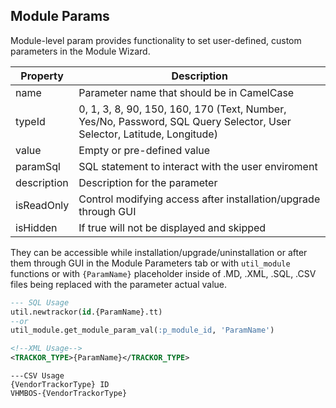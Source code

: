 ## Module Params
Module-level param provides functionality to set user-defined, custom parameters in the Module Wizard.

| Property  | Description |
| ------------- | ------------- |
| name  | Parameter name that should be in CamelCase  |
| typeId  | 0, 1, 3, 8, 90, 150, 160, 170 (Text, Number, Yes/No, Password, SQL Query Selector, User Selector, Latitude, Longitude)  |
| value  | Empty or pre-defined value  |
| paramSql  | SQL statement to interact with the user enviroment  |
| description  | Description for the parameter |
| isReadOnly  | Control modifying access after installation/upgrade through GUI  |
| isHidden  | If true will not be displayed and skipped  |

They can be accessible while installation/upgrade/uninstallation or after them through GUI in the Module Parameters tab or with `util_module` functions or with `{ParamName}` placeholder inside of .MD, .XML, .SQL, .CSV files being replaced with the parameter actual value.

```sql
--- SQL Usage
util.newtrackor(id.{ParamName}.tt)
--or
util_module.get_module_param_val(:p_module_id, 'ParamName')
```

``````xml
<!--XML Usage-->
<TRACKOR_TYPE>{ParamName}</TRACKOR_TYPE> 
``````

```CSV
---CSV Usage
{VendorTrackorType} ID
VHMBOS-{VendorTrackorType}
```
